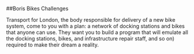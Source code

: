 ##Boris Bikes Challenges

Transport for London, the body responsible for delivery of a new bike system, 
come to you with a plan: a network of docking stations and bikes that anyone can use. 
They want you to build a program that will emulate all the docking stations, bikes, and infrastructure 
repair staff, and so on) required to make their dream a reality.
